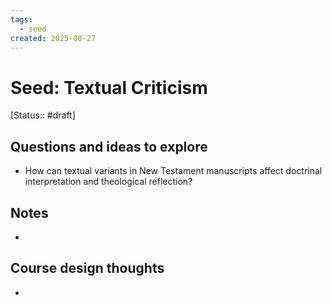 ```yaml
---
tags:
  - seed
created: 2025-08-27
---
```


# Seed: Textual Criticism
[Status:: #draft]
## Questions and ideas to explore
- How can textual variants in New Testament manuscripts affect doctrinal interpretation and theological reflection?

## Notes
- 

## Course design thoughts
- 